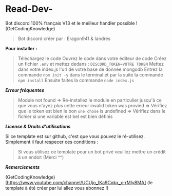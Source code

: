 # Read-Dev-
Bot discord 100% français V13 et le meilleur handler possible ! (GetCodingKnowledge)

> Bot discord créer par : Eragon941 & Iandres

**__Pour installer :__**

> Téléchargez le code
> Ouvrez le code dans votre éditeur de code
> Créez un fichier `.env` et mettez dedans : `DISCORD_TOKEN=VOTRE TOKEN`
> Mettez dans votre index.js l'url de votre base de donnée mongodb 
> Entrez la commande `npm init -y` dans le terminal et par la suite la commande `npm install`
> Ensuite faites la commande `node index.js`

**_Erreur fréquentes_**

> Module not found => Ré-installez le module en particulier jusqu'à ce que vous n'ayez plus cette erreur
> invalid token was provied => Vérifiez que le token est bien le bon
> `une chose` is undefined => Vérifiez dans le fichier si une variable est bel est bien définis

**_License & Droits d'utilisations_**

Si ce template est sur github, c'est que vous pouvez le ré-utilisez. Simplement il faut respecer ces conditions : 

> Si vous utilisez ce template pour un bot privé veuillez mettre un crédit à un endoit (Merci ^^)

**_Remerciements_**

(GetCodingKnowledge)[https://www.youtube.com/channel/UCUjo_IKa9Cqkx_x-rMly8MA] (le template à été créer par lui allez vous abonnez !)

